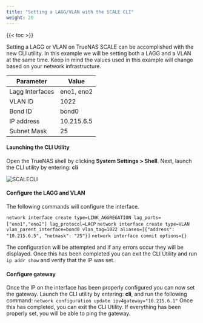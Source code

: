 ```yaml
---
title: "Setting a LAGG/VLAN with the SCALE CLI"
weight: 20
---
```


{{< toc >}}

Setting a LAGG or VLAN on TrueNAS SCALE can be accomplished with the new CLI utility. In this example we will be setting both a LAGG and a VLAN at the same time.  Keep in mind the values used in this example will change based on your network infrastructure.

| Parameter | Value |
|-|-|
| Lagg Interfaces | eno1, eno2 |
| VLAN ID | 1022 |
| Bond ID | bond0 |
| IP address | 10.215.6.5 |
| Subnet Mask | 25 |

#### Launching the CLI Utility

Open the TrueNAS shell by clicking **System Settings > Shell**.
Next, launch the CLI utility by entering: **cli**

![SCALECLI](/images/SCALE/SCALECLIShell.png "SCALE CLI")

#### Configure the LAGG and VLAN

The following commands will configure the interface.

`network interface create type=LINK_AGGREGATION lag_ports=["eno1","eno2"] lag_protocol=LACP`
`network interface create type=VLAN vlan_parent_interface=bond0 vlan_tag=1022 aliases=[{"address": "10.215.6.5", "netmask": "25"}]`
`network interface commit options={}`

The configuration will be attempted and if any errors occur they will be displayed.
Once this has been completed you can exit the CLI Utility and run `ip addr show` and verify that the IP was set.

#### Configure gateway

Once the IP on the interface has been properly configured you can now set the gateway.
Launch the CLI utility by entering: **cli**, and run the following command:
`network configuration update ipv4gateway="10.215.6.1"`
Once this has completed, you can exit the CLI Utility.  If everything has been properly set, you will be able to ping the gateway. 





